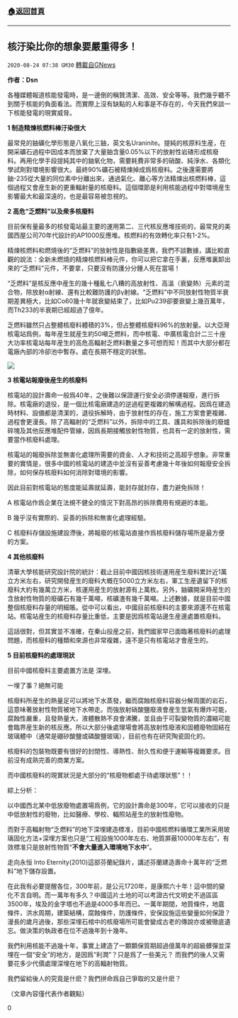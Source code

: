 ###  [:house:返回首頁](https://github.com/ourhimalayas/txt)
---

## 核汙染比你的想象要嚴重得多！
`2020-08-24 07:38 GM30` [轉載自GNews](https://gnews.org/zh-hant/314803/)

**作者：Dsn**

各種媒體報道核能發電時，是一邊倒的稱贊清潔、高效、安全等等。我們幾乎聽不到關于核能的負面看法。而實際上沒有缺點的人和事是不存在的，今天我們來談一下核能發電的現實威脅。

**1 制造精煉核燃料棒汙染很大**

最常見的鈾礦化學形態是八氧化三鈾，英文名Uraninite。提純的核原料生産，在開采礦石過程中因成本而放棄了大量鈾含量0.05%以下的放射性岩碴形成核廢料。再用化學手段提純其中的鈾氧化物，需要耗費非常多的硝酸、純淨水、各類化學試劑對環境影響很大。最終90%礦石被精煉掉成爲核廢料。之後還需要將鈾-235從大量的同位素中分離出來，通過氣化、離心等方法精煉出核燃料棒，這個過程又會産生新的更重輻射量的核廢料。這個環節是利用核能過程中對環境産生影響最大和最深遠的，也是最容易被忽視的。

**2 高危“乏燃料”以及衆多核廢料**

目前保有量最多的核發電站最主要的運用第二、三代核反應堆技術的，最常見的美國西屋公司70年代設計的AP1000反應堆。核燃料的有效轉化率只有1-2%。

精煉核燃料和燃燒後的“乏燃料”的放射性是指數級差異，我們不談數據，講比較直觀的說法：全新未燃燒的精煉核燃料棒元件，你可以把它拿在手裏，反應堆裏卸出來的“乏燃料”元件，不要拿，只要沒有防護分分鍾人死在當場！

“乏燃料”是核反應中産生的幾十種亂七八糟的高放射性、高溫（衰變熱）元素的混合物，除放射α射線、還有比較難防護的βγ射線。“乏燃料”中不同放射性物質半衰期差異極大，比如Co60幾十年就衰變結束了，比如Pu239卻要衰變上幾百萬年，而Th233的半衰期已經超過了億年。

乏燃料雖然只占整體核廢料體積的3%，但占整體核廢料96%的放射量。以大亞灣核電站爲例，每年産生就産生約50噸乏燃料，而中核電、中廣核電合計二三十座大功率核電站每年産生的高危高輻射乏燃料數量之多可想而知！而其中大部分都在電廠內部的冷卻池中暫存。處在長期不穩定的狀態。

![](https://s3.amazonaws.com/gnews-media-offload/wp-content/uploads/2020/08/24073506/53023310_303-1.jpg)

**3 核電站報廢後産生的核廢料**

核電站的設計壽命一般爲40年，之後難以保證運行安全必須停運報廢，進行拆除。核電廠的退役，是一個比核電廠建造的逆過程更複雜的解構過程。因爲在建造時材料、設備都是清潔的，退役拆解時，由于放射性的存在，施工方案會更複雜、過程會更漫長。除了高輻射的“乏燃料”以外，拆除中的工具、護具和拆除後的廢爐碎塊及其他反應堆配件管線，因爲長期接觸放射性物質，也具有一定的放射性，需要當作核廢料處理。

核電站的報廢拆除並無害化處理所需要的資金、人才和技術之高超乎想象。非常重要的實情是，很多中國的核電站的建造中並沒有妥善考慮幾十年後如何報廢安全拆除，如何保存核廢料如何消除對環境的影響。

因此目前對核電站的態度能延壽就延壽，能封存就封存，盡力避免拆除！

A 核電站作爲企業在法規不健全的情況下對高昂的拆除費用有規避的本能。

B 幾乎沒有實際的、妥善的拆除和無害化處理經驗。

C 核廢料存儲設施建設滯後，將報廢的核電站直接作爲核廢料儲存場所是最方便的方案。

**4 其他核廢料**

清華大學核能研究設計院的統計：截止目前中國因核技術運用産生廢料累計近1萬立方米左右，研究開發産生的廢料大概在5000立方米左右，軍工生産遺留下的核廢料大約有幾萬立方米，核運用産生的放射源有上萬枚。另外，鈾礦開采時産生的含放射性物質的廢礦石有幾千萬噸，核礦渣有幾千萬噸。上述數據，就是目前中國整個核廢料存量的明細賬。從中可以看出，中國目前核廢料的主要來源還不在核電站。核電站産生的核廢料存量比重低，主要是因爲核電站邊生産邊處置核廢料。

這話很對，但其實並不准確，在秦山投産之前，我們國家早已面臨著核廢料的處理問題，而核廢料的種類和來源也非常複雜，遠不是只有核電站才會産生的。

**5 目前核廢料的處理現狀**

目前中國核廢料主要處置方法是 深埋。

一埋了事？絕無可能

核廢料所産生的熱量足可以將地下水蒸發，繼而腐蝕核廢料容器分解周圍的岩石，這意味著放射性物質被地下水帶走。而強放射硝酸鹽廢液會産生氫氣有爆炸可能，腐蝕性嚴重，且發熱量大，液體散熱不良會沸騰，並且由于可裂變物質的濃縮可能會臨界産生新的核反應。所以大部分後處理場會將高放射性廢液和固體廢物固結在玻璃體中（通常是硼矽酸鹽或磷酸鹽玻璃），目前也有在研究陶瓷固化的。

核廢料的包裝物既要有很好的封閉性、導熱性、耐久性和便于運輸等複雜要求。目前沒有成熟完善的商業方案。

而中國核廢料的現實狀況是大部分的“核廢物都處于待處理狀態”！！

綜上分析：

以中國西北某中低放廢物處置場爲例，它的設計壽命是300年，它可以接收的只是中低放射性的廢物，比如醫療、學校、輻照站産生的放射性廢物。

而對于高輻射物“乏燃料”的地下深埋建造標准，目前中國核燃料循環工業所采用玻璃固化方法+深埋方案也只是“工程設施1000年左右、地質屏蔽10000年左右”，有效標准只是放射性物質“**不會大量進入環境地下水中**”。

走向永恒 Into Eternity(2010)這部芬蘭紀錄片，講述芬蘭建造壽命十萬年的“乏燃料”地下儲存設置。

在此我有必要提醒各位，300年前，是公元1720年，是康熙六十年！這中間的變化不言自明。而一萬年有多久？中國這片土地的可以考證古代文明史不過區區3500年，埃及的金字塔也不過是4000多年而已。一萬年期間，地質條件，地震條件，洪水周期，建築結構，腐蝕條件，防護條件，安保設施這些變量如何保證？漫長的歲月過後，那些深埋石棺中的核廢場所可能會變成古老的傳說亦或被徹底遺忘。做決策的執政者在位不過幾年到十幾年。

我們利用核能不過幾十年，事實上建造了一顆顆保質期超過億萬年的超級髒彈並深埋在一個“安全”的地方，是因爲“利潤”？只是爲了一些美元？ 而我們的後人又需要花多少代價處理深埋在地下的高輻射物質。

我們留給後人的究竟是什麽？我們拼命爲自己爭取的又是什麽？

（文章內容僅代表作者觀點）

0
